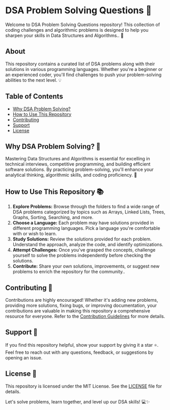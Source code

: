 # DSA Problem Solving Questions 🧩

Welcome to DSA Problem Solving Questions repository! This collection of coding challenges and algorithmic problems is designed to help you sharpen your skills in Data Structures and Algorithms.. 🚀

## About
This repository contains a curated list of DSA problems along with their solutions in various programming languages. Whether you're a beginner or an experienced coder, you'll find challenges to push your problem-solving abilities to the next level. 💡

## Table of Contents
- [Why DSA Problem Solving?](#why-dsa-problem-solving)
- [How to Use This Repository](#how-to-use-this-repository)
- [Contributing](#contributing)
- [Support](#support)
- [License](#license)

## Why DSA Problem Solving? 🤔
Mastering Data Structures and Algorithms is essential for excelling in technical interviews, competitive programming, and building efficient software solutions. By practicing problem-solving, you'll enhance your analytical thinking, algorithmic skills, and coding proficiency. 💪

## How to Use This Repository 📚
1. **Explore Problems:** Browse through the folders to find a wide range of DSA problems categorized by topics such as Arrays, Linked Lists, Trees, Graphs, Sorting, Searching, and more.
2. **Choose a Language:** Each problem may have solutions provided in different programming languages. Pick a language you're comfortable with or wish to learn.
3. **Study Solutions:** Review the solutions provided for each problem. Understand the approach, analyze the code, and identify optimizations.
4. **Attempt Challenges:** Once you've grasped the concepts, challenge yourself to solve the problems independently before checking the solutions.
5. **Contribute:** Share your own solutions, improvements, or suggest new problems to enrich the repository for the community..

## Contributing 🤝
Contributions are highly encouraged! Whether it's adding new problems, providing more solutions, fixing bugs, or improving documentation, your contributions are valuable in making this repository a comprehensive resource for everyone. Refer to the [Contribution Guidelines](CONTRIBUTING.md) for more details.

## Support 🌟
If you find this repository helpful, show your support by giving it a star ⭐️. Feel free to reach out with any questions, feedback, or suggestions by opening an issue.

## License 📝
This repository is licensed under the MIT License. See the [LICENSE](LICENSE) file for details.

Let's solve problems, learn together, and level up our DSA skills! 💻✨
